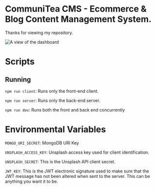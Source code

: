 # CommuniTea CMS - Ecommerce & Blog Content Management System.

Thanks for viewing my repository.

![A view of the dashboard](https://res.cloudinary.com/eastcott-and-burgess/image/upload/v1565104561/CMS_obobyu.jpg)

# Scripts
## Running
`npm run client`: Runs only the front-end client.

`npm run server`: Runs only the back-end server.

`npm run dev`: Runs both the front and back end concurrently

# Environmental Variables

`MONGO_URI_SECRET`: MongoDB URI Key

`UNSPLASH_ACCESS_KEY`: Unsplash access key used for client identification.

`UNSPLASH_SECRET`: This is the Unsplash API client secret.

`JWT_KEY`: This is the JWT electronic signature used to make sure that the JWT message has not been altered when sent to the server. This can be anything you want it to be.